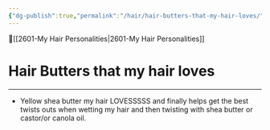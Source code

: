 ```yaml
---
{"dg-publish":true,"permalink":"/hair/hair-butters-that-my-hair-loves/"}
---
```


🔺[[2601-My Hair Personalities\|2601-My Hair Personalities]]

# Hair Butters that my hair loves
***

-  Yellow shea butter my hair LOVESSSSS and finally helps get the best twists outs when wetting my hair and then twisting with shea butter or castor/or canola oil. 